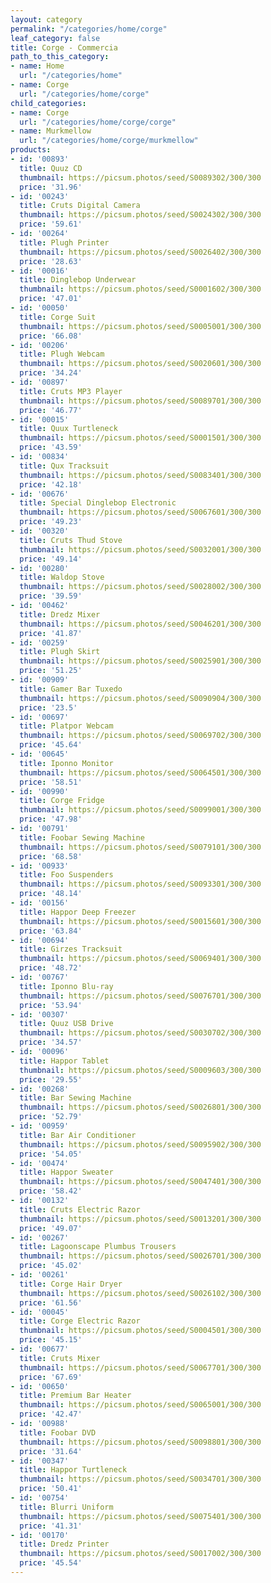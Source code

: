 ```yaml
---
layout: category
permalink: "/categories/home/corge"
leaf_category: false
title: Corge - Commercia
path_to_this_category:
- name: Home
  url: "/categories/home"
- name: Corge
  url: "/categories/home/corge"
child_categories:
- name: Corge
  url: "/categories/home/corge/corge"
- name: Murkmellow
  url: "/categories/home/corge/murkmellow"
products:
- id: '00893'
  title: Quuz CD
  thumbnail: https://picsum.photos/seed/S0089302/300/300
  price: '31.96'
- id: '00243'
  title: Cruts Digital Camera
  thumbnail: https://picsum.photos/seed/S0024302/300/300
  price: '59.61'
- id: '00264'
  title: Plugh Printer
  thumbnail: https://picsum.photos/seed/S0026402/300/300
  price: '28.63'
- id: '00016'
  title: Dinglebop Underwear
  thumbnail: https://picsum.photos/seed/S0001602/300/300
  price: '47.01'
- id: '00050'
  title: Corge Suit
  thumbnail: https://picsum.photos/seed/S0005001/300/300
  price: '66.08'
- id: '00206'
  title: Plugh Webcam
  thumbnail: https://picsum.photos/seed/S0020601/300/300
  price: '34.24'
- id: '00897'
  title: Cruts MP3 Player
  thumbnail: https://picsum.photos/seed/S0089701/300/300
  price: '46.77'
- id: '00015'
  title: Quux Turtleneck
  thumbnail: https://picsum.photos/seed/S0001501/300/300
  price: '43.59'
- id: '00834'
  title: Qux Tracksuit
  thumbnail: https://picsum.photos/seed/S0083401/300/300
  price: '42.18'
- id: '00676'
  title: Special Dinglebop Electronic
  thumbnail: https://picsum.photos/seed/S0067601/300/300
  price: '49.23'
- id: '00320'
  title: Cruts Thud Stove
  thumbnail: https://picsum.photos/seed/S0032001/300/300
  price: '49.14'
- id: '00280'
  title: Waldop Stove
  thumbnail: https://picsum.photos/seed/S0028002/300/300
  price: '39.59'
- id: '00462'
  title: Dredz Mixer
  thumbnail: https://picsum.photos/seed/S0046201/300/300
  price: '41.87'
- id: '00259'
  title: Plugh Skirt
  thumbnail: https://picsum.photos/seed/S0025901/300/300
  price: '51.25'
- id: '00909'
  title: Gamer Bar Tuxedo
  thumbnail: https://picsum.photos/seed/S0090904/300/300
  price: '23.5'
- id: '00697'
  title: Platpor Webcam
  thumbnail: https://picsum.photos/seed/S0069702/300/300
  price: '45.64'
- id: '00645'
  title: Iponno Monitor
  thumbnail: https://picsum.photos/seed/S0064501/300/300
  price: '58.51'
- id: '00990'
  title: Corge Fridge
  thumbnail: https://picsum.photos/seed/S0099001/300/300
  price: '47.98'
- id: '00791'
  title: Foobar Sewing Machine
  thumbnail: https://picsum.photos/seed/S0079101/300/300
  price: '68.58'
- id: '00933'
  title: Foo Suspenders
  thumbnail: https://picsum.photos/seed/S0093301/300/300
  price: '48.14'
- id: '00156'
  title: Happor Deep Freezer
  thumbnail: https://picsum.photos/seed/S0015601/300/300
  price: '63.84'
- id: '00694'
  title: Girzes Tracksuit
  thumbnail: https://picsum.photos/seed/S0069401/300/300
  price: '48.72'
- id: '00767'
  title: Iponno Blu-ray
  thumbnail: https://picsum.photos/seed/S0076701/300/300
  price: '53.94'
- id: '00307'
  title: Quuz USB Drive
  thumbnail: https://picsum.photos/seed/S0030702/300/300
  price: '34.57'
- id: '00096'
  title: Happor Tablet
  thumbnail: https://picsum.photos/seed/S0009603/300/300
  price: '29.55'
- id: '00268'
  title: Bar Sewing Machine
  thumbnail: https://picsum.photos/seed/S0026801/300/300
  price: '52.79'
- id: '00959'
  title: Bar Air Conditioner
  thumbnail: https://picsum.photos/seed/S0095902/300/300
  price: '54.05'
- id: '00474'
  title: Happor Sweater
  thumbnail: https://picsum.photos/seed/S0047401/300/300
  price: '58.42'
- id: '00132'
  title: Cruts Electric Razor
  thumbnail: https://picsum.photos/seed/S0013201/300/300
  price: '49.07'
- id: '00267'
  title: Lagoonscape Plumbus Trousers
  thumbnail: https://picsum.photos/seed/S0026701/300/300
  price: '45.02'
- id: '00261'
  title: Corge Hair Dryer
  thumbnail: https://picsum.photos/seed/S0026102/300/300
  price: '61.56'
- id: '00045'
  title: Corge Electric Razor
  thumbnail: https://picsum.photos/seed/S0004501/300/300
  price: '45.15'
- id: '00677'
  title: Cruts Mixer
  thumbnail: https://picsum.photos/seed/S0067701/300/300
  price: '67.69'
- id: '00650'
  title: Premium Bar Heater
  thumbnail: https://picsum.photos/seed/S0065001/300/300
  price: '42.47'
- id: '00988'
  title: Foobar DVD
  thumbnail: https://picsum.photos/seed/S0098801/300/300
  price: '31.64'
- id: '00347'
  title: Happor Turtleneck
  thumbnail: https://picsum.photos/seed/S0034701/300/300
  price: '50.41'
- id: '00754'
  title: Blurri Uniform
  thumbnail: https://picsum.photos/seed/S0075401/300/300
  price: '41.31'
- id: '00170'
  title: Dredz Printer
  thumbnail: https://picsum.photos/seed/S0017002/300/300
  price: '45.54'
---
```

